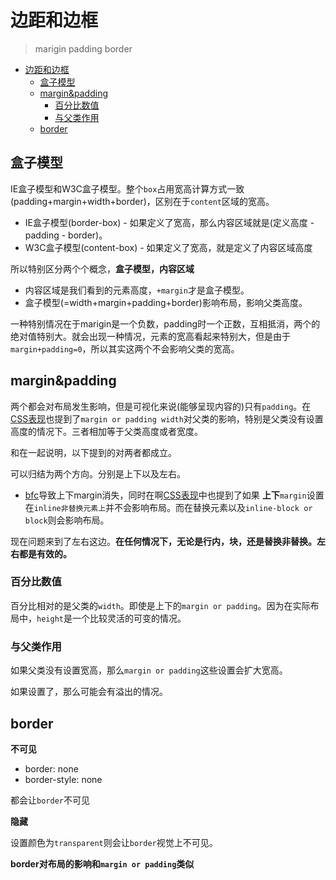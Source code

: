 # 边距和边框
> marigin padding border

<!-- TOC -->

- [边距和边框](#边距和边框)
  - [盒子模型](#盒子模型)
  - [margin&padding](#marginpadding)
    - [百分比数值](#百分比数值)
    - [与父类作用](#与父类作用)
  - [border](#border)

<!-- /TOC -->

## 盒子模型

IE盒子模型和W3C盒子模型。整个`box`占用宽高计算方式一致(padding+margin+width+border)，区别在于`content`区域的宽高。

* IE盒子模型(border-box) - 如果定义了宽高，那么内容区域就是(定义高度 - padding - border)。
* W3C盒子模型(content-box) - 如果定义了宽高，就是定义了内容区域高度

所以特别区分两个个概念，**盒子模型，内容区域**

* 内容区域是我们看到的元素高度，`+margin`才是盒子模型。
* 盒子模型(=width+margin+padding+border)影响布局，影响父类高度。

一种特别情况在于marigin是一个负数，padding时一个正数，互相抵消，两个的绝对值特别大。就会出现一种情况，元素的宽高看起来特别大，但是由于`margin+padding=0`，所以其实这两个不会影响父类的宽高。

## margin&padding

两个都会对布局发生影响，但是可视化来说(能够呈现内容的)只有`padding`。在[CSS表现](https://github.com/JiangWeixian/JS-Books/tree/master/CSS%E6%9D%83%E5%A8%81%E6%8C%87%E5%8D%97/CSS%E5%9F%BA%E6%9C%AC%E8%A7%86%E8%A7%89%E6%A0%BC%E5%BC%8F%E5%8C%96)也提到了`margin or padding width`对父类的影响，特别是父类没有设置高度的情况下。三者相加等于父类高度或者宽度。

和在一起说明，以下提到的对两者都成立。

可以归结为两个方向。分别是上下以及左右。

* [bfc](https://github.com/JiangWeixian/JS-Tips/blob/master/CSS/css-bfc.md)导致上下margin消失，同时在啊[CSS表现](https://github.com/JiangWeixian/JS-Books/tree/master/CSS%E6%9D%83%E5%A8%81%E6%8C%87%E5%8D%97/CSS%E5%9F%BA%E6%9C%AC%E8%A7%86%E8%A7%89%E6%A0%BC%E5%BC%8F%E5%8C%96)中也提到了如果 **上下**`margin`设置在`inline非替换元素上`并不会影响布局。而在替换元素以及`inline-block or block`则会影响布局。

现在问题来到了左右这边。**在任何情况下，无论是行内，块，还是替换非替换。左右都是有效的。**

### 百分比数值

百分比相对的是父类的`width`。即使是上下的`margin or padding`。因为在实际布局中，`height`是一个比较灵活的可变的情况。

### 与父类作用

如果父类没有设置宽高，那么`margin or padding`这些设置会扩大宽高。

如果设置了，那么可能会有溢出的情况。

## border

**不可见**

* border: none
* border-style: none

都会让`border`不可见

**隐藏**

设置颜色为`transparent`则会让`border`视觉上不可见。

**border对布局的影响和`margin or padding`类似**

